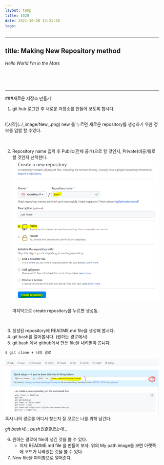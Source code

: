 ```yaml
---
layout: temp
title: 1028
date: 2021-10-28 12:21:20
tags:
---
```


---
title: Making New Repository method
---
###### Hello World I'm in the Mars

<br><br>

---

###새로운 저장소 만들기 


1. git hub 로그인 후 새로운 저장소를 만들어 보도록 합시다.
  <br>
![시작](../_image/New_.png)
 new 를 누르면 새로운 repository를 생성하기 위한 정보를 입렬 할 수있다. 
<br>
<br>
<br>

2. Repository name 입력 후 Public(전체 공개)으로 할 것인지, Private(비공개)로 할 것인지 선택한다.
![저장소 만들기](../_image/img.png)
    <br>
    <br>
    마지막으로 create repository를 누르면 생성됨. 

<br>

3. 생성된 repository에 README.md file을 생성해 봅시다. 
4. git bash를 열어봅시다. (원하는 경로에서)
5. git bash 에서 github에서 만든 file을 내려받아 봅니다.
``` bash
$ git clone + 나의 경로
```

![My Path](../_image/Path.png)
혹시 나의 경로를 어디서 찾는지 잘 모르는 나를 위해 남긴다. <br>

_git bash네... bush인줄알았는데..._

6. 원하는 경로에 file이 생긴 것을 볼 수 있다. 
   + 이제 README.md file 을 만들어 보자. 위의 My path image를 보면 아랫쪽에 코드가 나와있는 것을 볼 수 있다. 
7. New file을 파이참으로 열어준다. 


